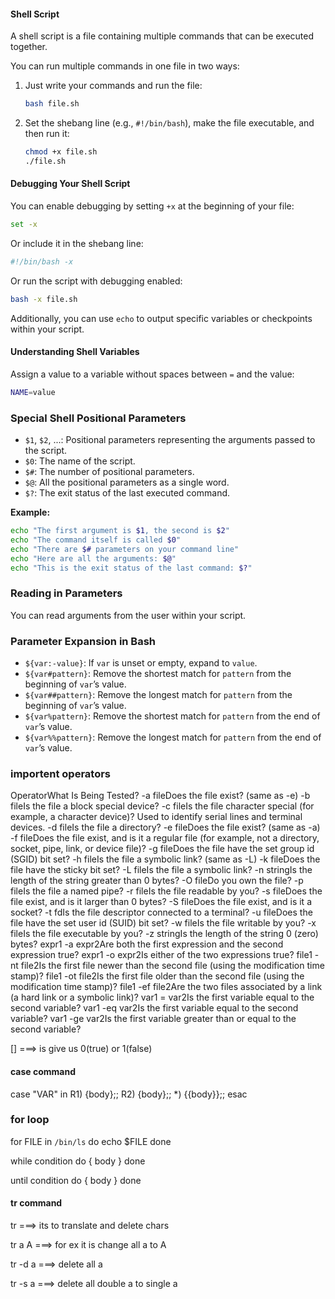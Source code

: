 #### Shell Script

A shell script is a file containing multiple commands that can be executed together.

You can run multiple commands in one file in two ways:
1. Just write your commands and run the file:
   ```bash
   bash file.sh
   ```
2. Set the shebang line (e.g., `#!/bin/bash`), make the file executable, and then run it:
   ```bash
   chmod +x file.sh
   ./file.sh
   ```

#### Debugging Your Shell Script

You can enable debugging by setting `+x` at the beginning of your file:
```bash
set -x
```
Or include it in the shebang line:
```bash
#!/bin/bash -x
```
Or run the script with debugging enabled:
```bash
bash -x file.sh
```

Additionally, you can use `echo` to output specific variables or checkpoints within your script.

#### Understanding Shell Variables

Assign a value to a variable without spaces between `=` and the value:
```bash
NAME=value
```

### Special Shell Positional Parameters

- `$1`, `$2`, ...: Positional parameters representing the arguments passed to the script.
- `$0`: The name of the script.
- `$#`: The number of positional parameters.
- `$@`: All the positional parameters as a single word.
- `$?`: The exit status of the last executed command.

**Example:**
```bash
echo "The first argument is $1, the second is $2"
echo "The command itself is called $0"
echo "There are $# parameters on your command line"
echo "Here are all the arguments: $@"
echo "This is the exit status of the last command: $?"
```

### Reading in Parameters

You can read arguments from the user within your script.

### Parameter Expansion in Bash

- `${var:-value}`: If `var` is unset or empty, expand to `value`.
- `${var#pattern}`: Remove the shortest match for `pattern` from the beginning of `var`’s value.
- `${var##pattern}`: Remove the longest match for `pattern` from the beginning of `var`’s value.
- `${var%pattern}`: Remove the shortest match for `pattern` from the end of `var`’s value.
- `${var%%pattern}`: Remove the longest match for `pattern` from the end of `var`’s value.


### importent operators

OperatorWhat Is Being Tested?
-a fileDoes the file exist? (same as -e)
-b fileIs the file a block special device?
-c fileIs the file character special (for example, a character device)? Used to
identify serial lines and terminal devices.
-d fileIs the file a directory?
-e fileDoes the file exist? (same as -a)
-f fileDoes the file exist, and is it a regular file (for example, not a directory,
socket, pipe, link, or device file)?
-g fileDoes the file have the set group id (SGID) bit set?
-h fileIs the file a symbolic link? (same as -L)
-k fileDoes the file have the sticky bit set?
-L fileIs the file a symbolic link?
-n stringIs the length of the string greater than 0 bytes?
-O fileDo you own the file?
-p fileIs the file a named pipe?
-r fileIs the file readable by you?
-s fileDoes the file exist, and is it larger than 0 bytes?
-S fileDoes the file exist, and is it a socket?
-t fdIs the file descriptor connected to a terminal?
-u fileDoes the file have the set user id (SUID) bit set?
-w fileIs the file writable by you?
-x fileIs the file executable by you?
-z stringIs the length of the string 0 (zero) bytes?
expr1 -a expr2Are both the first expression and the second expression true?
expr1 -o expr2Is either of the two expressions true?
file1 -nt file2Is the first file newer than the second file (using the modification
time stamp)?
file1 -ot file2Is the first file older than the second file (using the modification
time stamp)?
file1 -ef file2Are the two files associated by a link (a hard link or a symbolic link)?
var1 = var2Is the first variable equal to the second variable?
var1 -eq var2Is the first variable equal to the second variable?
var1 -ge var2Is the first variable greater than or equal to the second variable?



[] ===> is give us 0(true) or 1(false)


#### case command

case "VAR" in 
   R1)
   {body};;
   R2)
   {body};;
   *)
   {{body}};;
esac

### for loop

for FILE in `/bin/ls`
do
echo $FILE
done

while condition
do
{ body }
done

until condition
do
{ body }
done

#### tr command

tr ===> its to translate and delete chars

tr a A ===> for ex it is change all a to A

tr -d a ===> delete all a

tr -s a ===> delete all double a to single a

